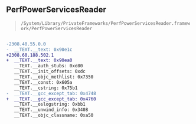 ## PerfPowerServicesReader

> `/System/Library/PrivateFrameworks/PerfPowerServicesReader.framework/PerfPowerServicesReader`

```diff

-2308.40.55.0.0
-  __TEXT.__text: 0x90e1c
+2308.60.188.502.1
+  __TEXT.__text: 0x90ea0
   __TEXT.__auth_stubs: 0xe80
   __TEXT.__init_offsets: 0xdc
   __TEXT.__objc_methlist: 0x7350
   __TEXT.__const: 0x605a
   __TEXT.__cstring: 0x75b1
-  __TEXT.__gcc_except_tab: 0x4748
+  __TEXT.__gcc_except_tab: 0x4760
   __TEXT.__oslogstring: 0xbb1
   __TEXT.__unwind_info: 0x3408
   __TEXT.__objc_classname: 0xa50

```
